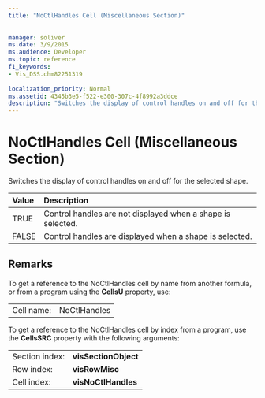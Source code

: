 ```yaml
---
title: "NoCtlHandles Cell (Miscellaneous Section)"
 
 
manager: soliver
ms.date: 3/9/2015
ms.audience: Developer
ms.topic: reference
f1_keywords:
- Vis_DSS.chm82251319
 
localization_priority: Normal
ms.assetid: 4345b3e5-f522-e300-307c-4f8992a3ddce
description: "Switches the display of control handles on and off for the selected shape."
---
```


# NoCtlHandles Cell (Miscellaneous Section)

Switches the display of control handles on and off for the selected shape.
  
|**Value**|**Description**|
|:-----|:-----|
| TRUE  <br/> | Control handles are not displayed when a shape is selected.  <br/> |
| FALSE  <br/> | Control handles are displayed when a shape is selected.  <br/> |
   
## Remarks

To get a reference to the NoCtlHandles cell by name from another formula, or from a program using the **CellsU** property, use: 
  
|||
|:-----|:-----|
| Cell name:  <br/> | NoCtlHandles  <br/> |
   
To get a reference to the NoCtlHandles cell by index from a program, use the **CellsSRC** property with the following arguments: 
  
|||
|:-----|:-----|
| Section index:  <br/> |**visSectionObject** <br/> |
| Row index:  <br/> |**visRowMisc** <br/> |
| Cell index:  <br/> |**visNoCtlHandles** <br/> |
   

